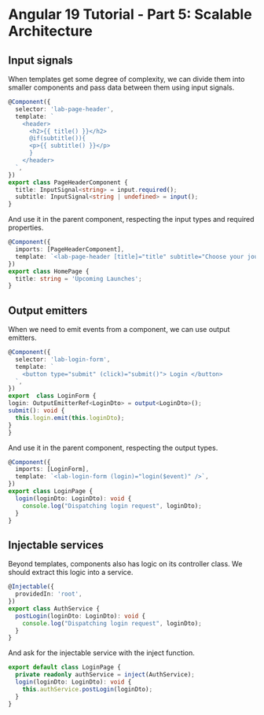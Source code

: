 # Angular 19 Tutorial - Part 5: Scalable Architecture

## Input signals

When templates get some degree of complexity, we can divide them into smaller components and pass data between them using input signals.

```typescript
@Component({
  selector: 'lab-page-header',
  template: `
    <header>
      <h2>{{ title() }}</h2>
      @if(subtitle()){
      <p>{{ subtitle() }}</p>
      }
    </header>
  `,
})
export class PageHeaderComponent {
  title: InputSignal<string> = input.required();
  subtitle: InputSignal<string | undefined> = input();
}
```

And use it in the parent component, respecting the input types and required properties.

```typescript
@Component({
  imports: [PageHeaderComponent],
  template: `<lab-page-header [title]="title" subtitle="Choose your journey" />`,
})
export class HomePage {
  title: string = 'Upcoming Launches';
}
```

## Output emitters

When we need to emit events from a component, we can use output emitters.

```typescript
@Component({
  selector: 'lab-login-form',
  template: `
    <button type="submit" (click)="submit()"> Login </button>
  `,
})  
export  class LoginForm {
login: OutputEmitterRef<LoginDto> = output<LoginDto>();
submit(): void {
  this.login.emit(this.loginDto);
}
}
```

And use it in the parent component, respecting the output types.

```typescript
@Component({
  imports: [LoginForm],
  template: `<lab-login-form (login)="login($event)" />`,
})
export class LoginPage {
  login(loginDto: LoginDto): void {
    console.log("Dispatching login request", loginDto);
  }
}
```

## Injectable services

Beyond templates, components also has logic on its controller class. We should extract this logic into a service.

```typescript
@Injectable({
  providedIn: 'root',
})
export class AuthService {
  postLogin(loginDto: LoginDto): void {
    console.log("Dispatching login request", loginDto);
  }
}
```

And ask for the injectable service with the inject function.

```typescript
export default class LoginPage {
  private readonly authService = inject(AuthService);
  login(loginDto: LoginDto): void {
    this.authService.postLogin(loginDto);
  }
}
```

